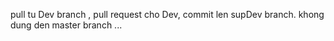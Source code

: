 pull tu Dev branch , pull request cho Dev, commit len supDev branch. 
khong dung den master branch ...
